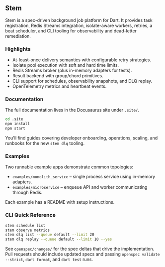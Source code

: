 ## Stem

Stem is a spec-driven background job platform for Dart. It provides task
registration, Redis Streams integration, isolate-aware workers, retries, a beat
scheduler, and CLI tooling for observability and dead-letter remediation.

### Highlights

- At-least-once delivery semantics with configurable retry strategies.
- Isolate pool execution with soft and hard time limits.
- Redis Streams broker (plus in-memory adapters for tests).
- Result backend with group/chord primitives.
- CLI support for schedules, observability snapshots, and DLQ replay.
- OpenTelemetry metrics and heartbeat events.

### Documentation

The full documentation lives in the Docusaurus site under `.site/`.

```bash
cd .site
npm install
npm start
```

You'll find guides covering developer onboarding, operations, scaling, and
runbooks for the new `stem dlq` tooling.

### Examples

Two runnable example apps demonstrate common topologies:

- `examples/monolith_service` – single process service using in-memory adapters.
- `examples/microservice` – enqueue API and worker communicating through Redis.

Each example has a README with setup instructions.

### CLI Quick Reference

```bash
stem schedule list
stem observe metrics
stem dlq list --queue default --limit 20
stem dlq replay --queue default --limit 10 --yes
```

See `openspec/changes/` for the spec deltas that drive the implementation. Pull
requests should include updated specs and passing `openspec validate --strict`,
`dart format`, and `dart test` runs.
